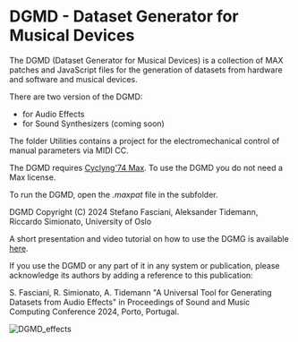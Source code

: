# DGMD - Dataset Generator for Musical Devices

The DGMD (Dataset Generator for Musical Devices) is a collection of MAX patches and JavaScript files for the generation of datasets from hardware and software and musical devices.

There are two version of the DGMD:
* for Audio Effects
* for Sound Synthesizers (coming soon)

The folder Utilities contains a project for the electromechanical control of manual parameters via MIDI CC.

The DGMD requires [Cyclyng'74 Max](https://cycling74.com/products/max). To use the DGMD you do not need a Max license.

To run the DGMD, open the *.maxpat* file in the subfolder.

DGMD Copyright (C) 2024 Stefano Fasciani, Aleksander Tidemann, Riccardo Simionato, University of Oslo

A short presentation and video tutorial on how to use the DGMG is available [here](http://stefanofasciani.com/dgmd.html).

If you use the DGMD or any part of it in any system or publication, please acknowledge 
its authors by adding a reference to this publication:
 
S. Fasciani, R. Simionato, A. Tidemann  "A Universal Tool for Generating Datasets from Audio Effects"
in Proceedings of Sound and Music Computing Conference 2024, Porto, Portugal.

![DGMD_effects](https://stefanofasciani.com/wp-content/uploads/2024/01/DGMD_effects.png)
